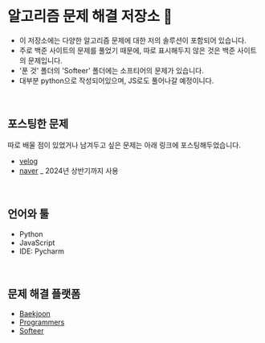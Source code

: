 # 알고리즘 문제 해결 저장소 💪

- 이 저장소에는 다양한 알고리즘 문제에 대한 저의 솔루션이 포함되어 있습니다.
- 주로 백준 사이트의 문제를 풀었기 때문에, 따로 표시해두지 않은 것은 백준 사이트의 문제입니다.
- '푼 것' 폴더의 'Softeer' 폴더에는 소프티어의 문제가 있습니다.
- 대부분 python으로 작성되어있으며, JS로도 풀어나갈 예정이니다.

<br>

## 포스팅한 문제
따로 배울 점이 있었거나 남겨두고 싶은 문제는 아래 링크에 포스팅해두었습니다.

- [velog](https://velog.io/@wallaby150/posts)
- [naver](https://blog.naver.com/octover1025) _ 2024년 상반기까지 사용

<br>


## 언어와 툴
- Python
- JavaScript
- IDE: Pycharm 

<br>


## 문제 해결 플랫폼
- [Baekjoon](https://www.acmicpc.net/)
- [Programmers](https://programmers.co.kr/)
- [Softeer](https://softeer.ai/)
